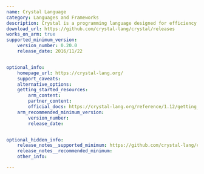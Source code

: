 ```yaml
---
name: Crystal Language
category: Languages and Frameworks
description: Crystal is a programming language designed for efficiency and performance, with a syntax similar to Ruby.
download_url: https://github.com/crystal-lang/crystal/releases
works_on_arm: true
supported_minimum_version:
    version_number: 0.20.0
    release_date: 2016/11/22


optional_info:
    homepage_url: https://crystal-lang.org/
    support_caveats:
    alternative_options:
    getting_started_resources:
        arm_content:
        partner_content:
        official_docs: https://crystal-lang.org/reference/1.12/getting_started/index.html
    arm_recommended_minimum_version:
        version_number:
        release_date:


optional_hidden_info:
    release_notes__supported_minimum: https://github.com/crystal-lang/crystal/releases/tag/0.20.0
    release_notes__recommended_minimum:
    other_info:

---
```

